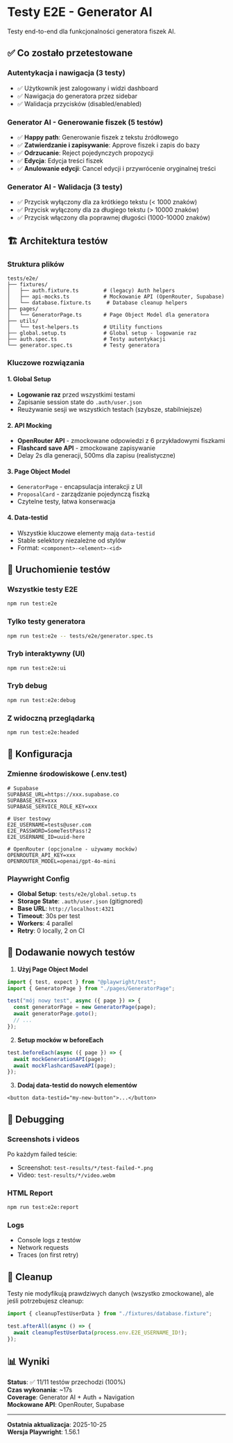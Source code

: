 # Testy E2E - Generator AI

Testy end-to-end dla funkcjonalności generatora fiszek AI.

## ✅ Co zostało przetestowane

### Autentykacja i nawigacja (3 testy)

- ✅ Użytkownik jest zalogowany i widzi dashboard
- ✅ Nawigacja do generatora przez sidebar
- ✅ Walidacja przycisków (disabled/enabled)

### Generator AI - Generowanie fiszek (5 testów)

- ✅ **Happy path**: Generowanie fiszek z tekstu źródłowego
- ✅ **Zatwierdzanie i zapisywanie**: Approve fiszek i zapis do bazy
- ✅ **Odrzucanie**: Reject pojedynczych propozycji
- ✅ **Edycja**: Edycja treści fiszek
- ✅ **Anulowanie edycji**: Cancel edycji i przywrócenie oryginalnej treści

### Generator AI - Walidacja (3 testy)

- ✅ Przycisk wyłączony dla za krótkiego tekstu (< 1000 znaków)
- ✅ Przycisk wyłączony dla za długiego tekstu (> 10000 znaków)
- ✅ Przycisk włączony dla poprawnej długości (1000-10000 znaków)

## 🏗️ Architektura testów

### Struktura plików

```
tests/e2e/
├── fixtures/
│   ├── auth.fixture.ts        # (legacy) Auth helpers
│   ├── api-mocks.ts           # Mockowanie API (OpenRouter, Supabase)
│   └── database.fixture.ts     # Database cleanup helpers
├── pages/
│   └── GeneratorPage.ts       # Page Object Model dla generatora
├── utils/
│   └── test-helpers.ts        # Utility functions
├── global.setup.ts            # Global setup - logowanie raz
├── auth.spec.ts               # Testy autentykacji
└── generator.spec.ts          # Testy generatora
```

### Kluczowe rozwiązania

#### 1. Global Setup

- **Logowanie raz** przed wszystkimi testami
- Zapisanie session state do `.auth/user.json`
- Reużywanie sesji we wszystkich testach (szybsze, stabilniejsze)

#### 2. API Mocking

- **OpenRouter API** - zmockowane odpowiedzi z 6 przykładowymi fiszkami
- **Flashcard save API** - zmockowane zapisywanie
- Delay 2s dla generacji, 500ms dla zapisu (realistyczne)

#### 3. Page Object Model

- `GeneratorPage` - encapsulacja interakcji z UI
- `ProposalCard` - zarządzanie pojedynczą fiszką
- Czytelne testy, łatwa konserwacja

#### 4. Data-testid

- Wszystkie kluczowe elementy mają `data-testid`
- Stable selektory niezależne od stylów
- Format: `<component>-<element>-<id>`

## 🚀 Uruchomienie testów

### Wszystkie testy E2E

```bash
npm run test:e2e
```

### Tylko testy generatora

```bash
npm run test:e2e -- tests/e2e/generator.spec.ts
```

### Tryb interaktywny (UI)

```bash
npm run test:e2e:ui
```

### Tryb debug

```bash
npm run test:e2e:debug
```

### Z widoczną przeglądarką

```bash
npm run test:e2e:headed
```

## 🔧 Konfiguracja

### Zmienne środowiskowe (.env.test)

```env
# Supabase
SUPABASE_URL=https://xxx.supabase.co
SUPABASE_KEY=xxx
SUPABASE_SERVICE_ROLE_KEY=xxx

# User testowy
E2E_USERNAME=tests@user.com
E2E_PASSWORD=SomeTestPass!2
E2E_USERNAME_ID=uuid-here

# OpenRouter (opcjonalne - używamy mocków)
OPENROUTER_API_KEY=xxx
OPENROUTER_MODEL=openai/gpt-4o-mini
```

### Playwright Config

- **Global Setup**: `tests/e2e/global.setup.ts`
- **Storage State**: `.auth/user.json` (gitignored)
- **Base URL**: `http://localhost:4321`
- **Timeout**: 30s per test
- **Workers**: 4 parallel
- **Retry**: 0 locally, 2 on CI

## 📝 Dodawanie nowych testów

1. **Użyj Page Object Model**

```typescript
import { test, expect } from "@playwright/test";
import { GeneratorPage } from "./pages/GeneratorPage";

test("mój nowy test", async ({ page }) => {
  const generatorPage = new GeneratorPage(page);
  await generatorPage.goto();
  // ...
});
```

2. **Setup mocków w beforeEach**

```typescript
test.beforeEach(async ({ page }) => {
  await mockGenerationAPI(page);
  await mockFlashcardSaveAPI(page);
});
```

3. **Dodaj data-testid do nowych elementów**

```tsx
<button data-testid="my-new-button">...</button>
```

## 🐛 Debugging

### Screenshots i videos

Po każdym failed teście:

- Screenshot: `test-results/*/test-failed-*.png`
- Video: `test-results/*/video.webm`

### HTML Report

```bash
npm run test:e2e:report
```

### Logs

- Console logs z testów
- Network requests
- Traces (on first retry)

## 🔄 Cleanup

Testy nie modyfikują prawdziwych danych (wszystko zmockowane), ale jeśli potrzebujesz cleanup:

```typescript
import { cleanupTestUserData } from "./fixtures/database.fixture";

test.afterAll(async () => {
  await cleanupTestUserData(process.env.E2E_USERNAME_ID!);
});
```

## 📊 Wyniki

**Status**: ✅ 11/11 testów przechodzi (100%)  
**Czas wykonania**: ~17s  
**Coverage**: Generator AI + Auth + Navigation  
**Mockowane API**: OpenRouter, Supabase

---

**Ostatnia aktualizacja**: 2025-10-25  
**Wersja Playwright**: 1.56.1
